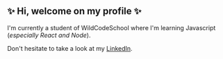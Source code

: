## ✨ Hi, welcome on my profile ✨ 

I'm currently a student of WildCodeSchool where I'm learning Javascript (*especially React and Node*).  

Don't hesitate to take a look at my [LinkedIn](https://www.linkedin.com/in/trad-aidoud/).

<!--
**Tradou/Tradou** is a ✨ _special_ ✨ repository because its `README.md` (this file) appears on your GitHub profile.

Here are some ideas to get you started:

- 🔭 I’m currently working on ...
- 🌱 I’m currently learning ...
- 👯 I’m looking to collaborate on ...
- 🤔 I’m looking for help with ...
- 💬 Ask me about ...
- 📫 How to reach me: ...
- 😄 Pronouns: ...
- ⚡ Fun fact: ...
-->
